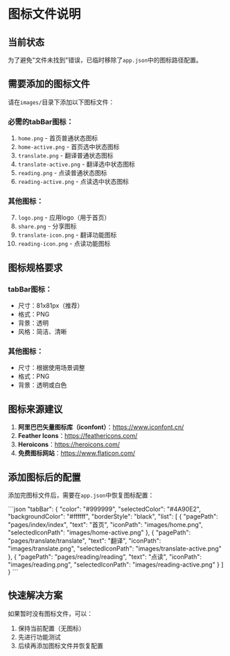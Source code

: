 # 图标文件说明

## 当前状态
为了避免"文件未找到"错误，已临时移除了`app.json`中的图标路径配置。

## 需要添加的图标文件

请在`images/`目录下添加以下图标文件：

### 必需的tabBar图标：
1. `home.png` - 首页普通状态图标
2. `home-active.png` - 首页选中状态图标
3. `translate.png` - 翻译普通状态图标
4. `translate-active.png` - 翻译选中状态图标
5. `reading.png` - 点读普通状态图标
6. `reading-active.png` - 点读选中状态图标

### 其他图标：
7. `logo.png` - 应用logo（用于首页）
8. `share.png` - 分享图标
9. `translate-icon.png` - 翻译功能图标
10. `reading-icon.png` - 点读功能图标

## 图标规格要求

### tabBar图标：
- 尺寸：81x81px（推荐）
- 格式：PNG
- 背景：透明
- 风格：简洁、清晰

### 其他图标：
- 尺寸：根据使用场景调整
- 格式：PNG
- 背景：透明或白色

## 图标来源建议

1. **阿里巴巴矢量图标库（iconfont）**：https://www.iconfont.cn/
2. **Feather Icons**：https://feathericons.com/
3. **Heroicons**：https://heroicons.com/
4. **免费图标网站**：https://www.flaticon.com/

## 添加图标后的配置

添加完图标文件后，需要在`app.json`中恢复图标配置：

\`\`\`json
"tabBar": {
  "color": "#999999",
  "selectedColor": "#4A90E2",
  "backgroundColor": "#ffffff",
  "borderStyle": "black",
  "list": [
    {
      "pagePath": "pages/index/index",
      "text": "首页",
      "iconPath": "images/home.png",
      "selectedIconPath": "images/home-active.png"
    },
    {
      "pagePath": "pages/translate/translate",
      "text": "翻译",
      "iconPath": "images/translate.png",
      "selectedIconPath": "images/translate-active.png"
    },
    {
      "pagePath": "pages/reading/reading",
      "text": "点读",
      "iconPath": "images/reading.png",
      "selectedIconPath": "images/reading-active.png"
    }
  ]
}
\`\`\`

## 快速解决方案

如果暂时没有图标文件，可以：
1. 保持当前配置（无图标）
2. 先进行功能测试
3. 后续再添加图标文件并恢复配置
